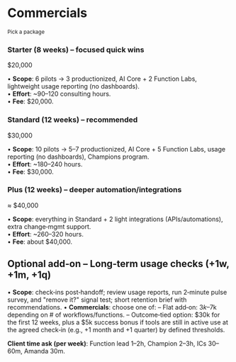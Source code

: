 # Commercials

<small class="opacity-70">Pick a package</small>

<div class="grid grid-cols-3 gap-6 mt-4">
  <div>
    <h3>Starter (8 weeks) – focused quick wins</h3>
    <div class="text-xl font-bold mt-1">$20,000</div>
    <p class="mt-2">
      • <strong>Scope</strong>: 6 pilots → 3 productionized, AI Core + 2 Function Labs, lightweight usage reporting (no dashboards).<br/>
      • <strong>Effort</strong>: ~90–120 consulting hours.<br/>
      • <strong>Fee</strong>: $20,000.
    </p>
  </div>
  <div>
    <h3>Standard (12 weeks) – recommended</h3>
    <div class="text-xl font-bold mt-1">$30,000</div>
    <p class="mt-2">
      • <strong>Scope</strong>: 10 pilots → 5–7 productionized, AI Core + 5 Function Labs, usage reporting (no dashboards), Champions program.<br/>
      • <strong>Effort</strong>: ~180–240 hours.<br/>
      • <strong>Fee</strong>: $30,000.
    </p>
  </div>
  <div>
    <h3>Plus (12 weeks) – deeper automation/integrations</h3>
    <div class="text-xl font-bold mt-1">≈ $40,000</div>
    <p class="mt-2">
      • <strong>Scope</strong>: everything in Standard + 2 light integrations (APIs/automations), extra change‑mgmt support.<br/>
      • <strong>Effort</strong>: ~260–320 hours.<br/>
      • <strong>Fee</strong>: about $40,000.
    </p>
  </div>
</div>

## Optional add‑on – Long‑term usage checks (+1w, +1m, +1q)

• <strong>Scope</strong>: check‑ins post‑handoff; review usage reports, run 2‑minute pulse survey, and "remove it?" signal test; short retention brief with recommendations.
• <strong>Commercials</strong>: choose one of:
  – Flat add‑on: $3k–$7k depending on # of workflows/functions.
  – Outcome‑tied option: $30k for the first 12 weeks, plus a $5k success bonus if tools are still in active use at the agreed check‑in (e.g., +1 month and +1 quarter) by defined thresholds.

<strong>Client time ask (per week)</strong>: Function lead 1–2h, Champion 2–3h, ICs 30–60m, Amanda 30m.

